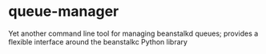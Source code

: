 # queue-manager
Yet another command line tool for managing beanstalkd queues; provides a flexible interface around the beanstalkc Python library
